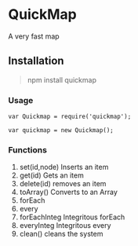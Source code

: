 # QuickMap
A very fast map


## Installation
> npm install quickmap

### Usage

```
var Quickmap = require('quickmap');

var quickmap = new Quickmap();
```

### Functions

1. set(id,node) Inserts an item
2. get(id) Gets an item
3. delete(id) removes an item
4. toArray() Converts to an Array
5. forEach
6. every
7. forEachInteg Integritous forEach
8. everyInteg Integritous every
9. clean() cleans the system
